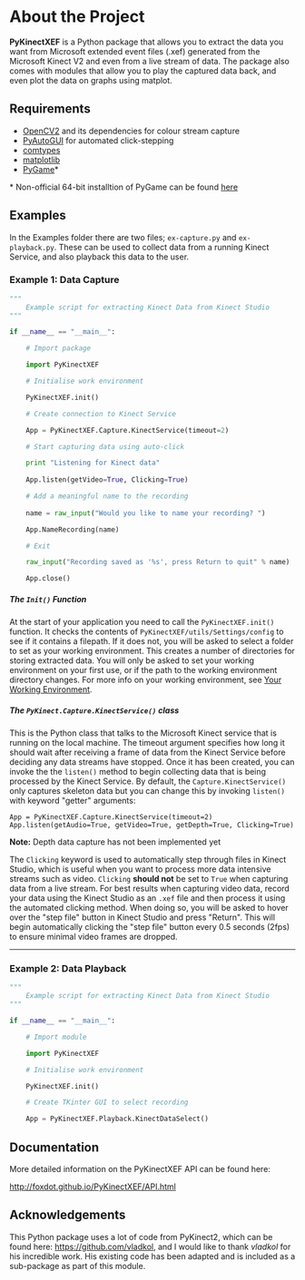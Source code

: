 About the Project
=================

**PyKinectXEF** is a Python package that allows you to extract the data you want from Microsoft extended event files (.xef) generated from the Microsoft Kinect V2 and even from a live stream of data. The package also comes with modules that allow you to play the captured data back, and even plot the data on graphs using matplot.

 
Requirements
------------

- [OpenCV2](https://opencv-python-tutroals.readthedocs.org/en/latest/py_tutorials/py_setup/py_setup_in_windows/py_setup_in_windows.html#install-opencv-python-in-windows) and its dependencies for colour stream capture
- [PyAutoGUI](https://pyautogui.readthedocs.org/en/latest/) for automated click-stepping
- [comtypes](https://pypi.python.org/pypi/comtypes)
- [matplotlib](https://pypi.python.org/pypi/matplotlib/1.5.1)
- [PyGame](http://pygame.org/hifi.html)*

\* Non-official 64-bit installtion of PyGame can be found [here](http://www.lfd.uci.edu/~gohlke/pythonlibs/#pygame)

Examples
--------

In the Examples folder there are two files; `ex-capture.py` and `ex-playback.py`. These can be used to collect data from a running Kinect Service, and also playback this data to the user.

### Example 1: Data Capture

```Python
"""
    Example script for extracting Kinect Data from Kinect Studio
"""

if __name__ == "__main__":

    # Import package

    import PyKinectXEF

    # Initialise work environment

    PyKinectXEF.init()

    # Create connection to Kinect Service

    App = PyKinectXEF.Capture.KinectService(timeout=2)

    # Start capturing data using auto-click

    print "Listening for Kinect data"
    
    App.listen(getVideo=True, Clicking=True)

    # Add a meaningful name to the recording
    
    name = raw_input("Would you like to name your recording? ")

    App.NameRecording(name)

    # Exit

    raw_input("Recording saved as '%s', press Return to quit" % name)

    App.close()
```
##### The `Init()` Function 

At the start of your application you need to call the `PyKinectXEF.init()` function. It checks the contents of `PyKinectXEF/utils/Settings/config` to see if it contains a filepath. If it does not, you will be asked to select a folder to set as your working environment. This creates a number of directories for storing extracted data. You will only be asked to set  your working environment on your first use, or if the path to the working environment directory changes. For more info on your working environment, see [Your Working Environment](http://foxdot.github.io/PyKinectXEF/API.html).

##### The `PyKinect.Capture.KinectService()` class

This is the Python class that talks to the Microsoft Kinect service that is running on the local machine. The timeout argument specifies how long it should wait after receiving a frame of data from the Kinect Service before deciding any data streams have stopped. Once it has been created, you can invoke the the `listen()` method to begin collecting data that is being processed by the Kinect Service. By default, the `Capture.KinectService()` only captures skeleton data but you can change this by invoking `listen()` with keyword "getter" arguments:

	App = PyKinectXEF.Capture.KinectService(timeout=2)
	App.listen(getAudio=True, getVideo=True, getDepth=True, Clicking=True)

**Note:** Depth data capture has not been implemented yet

The `Clicking` keyword is used to automatically step through files in Kinect Studio, which is useful when you want to process more data intensive streams such as video. `Clicking` **should not** be set to `True` when capturing data from a live stream. For best results when capturing video data, record your data using the Kinect Studio as an `.xef` file and then process it using the automated clicking method. When doing so, you will be asked to hover over the "step file" button in Kinect Studio and press "Return". This will begin automatically clicking the "step file" button every 0.5 seconds (2fps) to ensure minimal video frames are dropped.  
 
---

### Example 2: Data Playback

```Python
"""
    Example script for extracting Kinect Data from Kinect Studio
"""

if __name__ == "__main__":

    # Import module

    import PyKinectXEF

    # Initialise work environment

    PyKinectXEF.init()

    # Create TKinter GUI to select recording

    App = PyKinectXEF.Playback.KinectDataSelect()
```


Documentation
-------------

More detailed information on the PyKinectXEF API can be found here:

http://foxdot.github.io/PyKinectXEF/API.html 

Acknowledgements
----------------

This Python package uses a lot of code from PyKinect2, which can be found here: https://github.com/vladkol, and I would like to thank *vladkol* for his incredible work. His existing code has been adapted and is included as a sub-package as part of this module.
